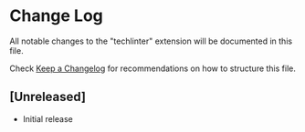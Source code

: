 # Change Log

All notable changes to the "techlinter" extension will be documented in this file.

Check [Keep a Changelog](http://keepachangelog.com/) for recommendations on how to structure this file.

## [Unreleased]

- Initial release
